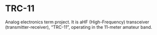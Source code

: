 # TRC-11
Analog electronics term project.  It is aHF (High-Frequency) transceiver (transmitter-receiver), “TRC-11”, operating in the 11-meter amateur band. 
